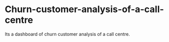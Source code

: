 # Churn-customer-analysis-of-a-call-centre
Its a dashboard of churn customer analysis of a call centre.
